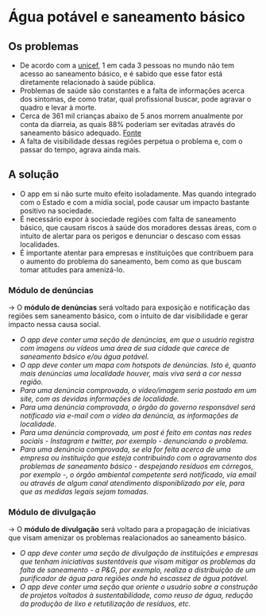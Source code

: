 # Água potável e saneamento básico

## Os problemas
- De acordo com a [unicef](https://www.unicef.org/brazil/comunicados-de-imprensa/1-em-cada-3-pessoas-no-mundo-nao-tem-acesso-agua-potavel-dizem-unicef-oms), 1 em cada 3 pessoas no mundo não tem acesso ao saneamento básico, e é sabido que esse fator está diretamente relacionado à saúde pública. 
- Problemas de saúde são constantes e a falta de informações acerca dos sintomas, de como tratar, qual profissional buscar, pode agravar o quadro e levar à morte.
- Cerca de 361 mil crianças abaixo de 5 anos morrem anualmente por conta da diarreia, as quais 88% poderiam ser evitadas através do saneamento básico adequado. [Fonte](https://blog.brkambiental.com.br/saude-saneamento-basico/)
- A falta de visibilidade dessas regiões perpetua o problema e, com o passar do tempo, agrava ainda mais.

## A solução
- O app em si não surte muito efeito isoladamente. Mas quando integrado com o Estado e com a mídia social, pode causar um impacto bastante positivo na sociedade.
- É necessário expor à sociedade regiões com falta de saneamento básico, que causam riscos à saúde dos moradores dessas áreas, com o intuito de alertar para os perigos e denunciar o descaso com essas localidades.
- É importante atentar para empresas e instituições que contribuem para o aumento do problema do saneamento, bem como as que buscam tomar atitudes para amenizá-lo.
   
### Módulo de denúncias
→ O **módulo de denúncias** será voltado para exposição e notificação das regiões sem saneamento básico, com o intuito de dar visibilidade e gerar impacto nessa causa social.
  - _O app deve conter uma seção de denúncias, em que o usuário registra com imagens ou vídeos uma área de sua cidade que carece de saneamento básico e/ou água potável._
  - _O app deve conter um mapa com hotspots de denúncias. Isto é, quanto mais denúncias uma localidade houver, mais viva será a cor nessa região._
  - _Para uma denúncia comprovada, o vídeo/imagem seria postado em um site, com as devidas informações de localidade._
  - _Para uma denúncia comprovada, o órgão do governo responsável será notificado via e-mail com o vídeo da denúncia, as informações de localidade._
  - _Para uma denúncia comprovada, um post é feito em contas nas redes sociais - Instagram e twitter, por exemplo - denunciando o problema._
  - _Para uma denúncia comprovada, se ela for feita acerca de uma empresa ou instituição que esteja contribuindo com o agravamento dos problemas de saneamento básico - despejando resíduos em córregos, por exemplo -, o órgão ambiental competente será notificado, via email ou através de algum canal atendimento disponiblizado por ele, para que as medidas legais sejam tomadas._
### Módulo de divulgação
→ O **módulo de divulgação** será voltado para a propagação de iniciativas que visam amenizar os problemas realacionados ao saneamento básico.
  - _O app deve conter uma seção de divulgação de instituições e empresas que tenham iniciativas sustentáveis que visam mitigar os problemas da falta de saneamento - a P&G, por exemplo, realiza a distribuição de um purificador de água para regiões onde há escassez de água potável._
  - _O app deve conter uma seção que oriente o usuário sobre a construção de projetos voltados à sustentabilidade, como reuso de água, redução da produção de lixo e retutilização de resíduos, etc._

